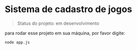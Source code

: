 <h1>Sistema de cadastro de jogos</h1>

> Status do projeto: em desenvolvimento

para rodar esse projeto em sua máquina, por favor digite:

```
node app.js

```

